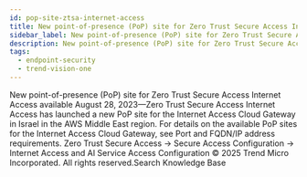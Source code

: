 ```yaml
---
id: pop-site-ztsa-internet-access
title: New point-of-presence (PoP) site for Zero Trust Secure Access Internet Access available
sidebar_label: New point-of-presence (PoP) site for Zero Trust Secure Access Internet Access available
description: New point-of-presence (PoP) site for Zero Trust Secure Access Internet Access available
tags:
  - endpoint-security
  - trend-vision-one
---
```


 New point-of-presence (PoP) site for Zero Trust Secure Access Internet Access available August 28, 2023—Zero Trust Secure Access Internet Access has launched a new PoP site for the Internet Access Cloud Gateway in Israel in the AWS Middle East region. For details on the available PoP sites for the Internet Access Cloud Gateway, see Port and FQDN/IP address requirements. Zero Trust Secure Access → Secure Access Configuration → Internet Access and AI Service Access Configuration © 2025 Trend Micro Incorporated. All rights reserved.Search Knowledge Base